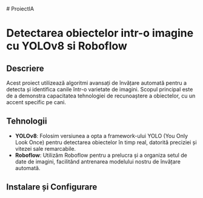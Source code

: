 #   P r o i e c t I A  
 
# Detectarea obiectelor intr-o imagine cu YOLOv8 si Roboflow  

## Descriere
Acest proiect utilizează algoritmi avansați de învățare automată pentru a detecta și identifica canile într-o varietate de imagini. Scopul principal este de a demonstra capacitatea tehnologiei de recunoaștere a obiectelor, cu un accent specific pe cani.  

## Tehnologii 
- **YOLOv8**: Folosim versiunea a opta a framework-ului YOLO (You Only Look Once) pentru detectarea obiectelor în timp real, datorită preciziei și vitezei sale remarcabile. 
- **Roboflow**: Utilizăm Roboflow pentru a prelucra și a organiza setul de date de imagini, facilitând antrenarea modelului nostru de învățare automată. 

## Instalare și Configurare 

